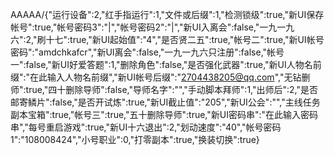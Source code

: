 AAAAA/{"运行设备":2,"红手指运行":1,"文件或后缀":1,"检测锁级":true,"新UI保存帐号":true,"帐号密码3":"|","帐号密码2":"|","新UI入离会":false,"一九一九六":2,"刷十七":true,"新UI起始值":"4","是否贤二五":true,"帐号二":true,"新UI帐号密码":"amdchkafcr","新UI离会":false,"一九一九六只注册":false,"帐号一":false,"新UI好爱答题":1,"删除角色":false,"是否强化武器":true,"新UI人物名前缀":"在此输入人物名前缀","新UI帐号后缀":"2704438205@qq.com","无钻删师":true,"四十删除导师":false,"导师名字":"","手动脚本拜师":1,"出师后":2,"是否邮寄鳞片":false,"是否开试炼":true,"新UI截止值":"205","新UI公会":"","主线任务副本宝箱":true,"帐号三":true,"五十删除导师":true,"新UI密码串":"在此输入密码串","每号重启游戏":true,"新UI十六退出":2,"划动速度":"40","帐号密码1":"108008424","小号职业":0,"打零副本":true,"换装切换":true}
